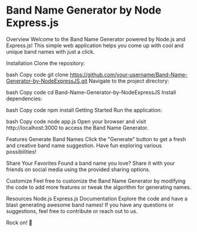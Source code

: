 # Band Name Generator by Node Express.js
Overview
Welcome to the Band Name Generator powered by Node.js and Express.js! This simple web application helps you come up with cool and unique band names with just a click.

Installation
Clone the repository:

bash
Copy code
git clone https://github.com/your-username/Band-Name-Generator-by-NodeExpressJS.git
Navigate to the project directory:

bash
Copy code
cd Band-Name-Generator-by-NodeExpressJS
Install dependencies:

bash
Copy code
npm install
Getting Started
Run the application:

bash
Copy code
node app.js
Open your browser and visit http://localhost:3000 to access the Band Name Generator.

Features
Generate Band Names
Click the "Generate" button to get a fresh and creative band name suggestion. Have fun exploring various possibilities!

Share Your Favorites
Found a band name you love? Share it with your friends on social media using the provided sharing options.

Customize
Feel free to customize the Band Name Generator by modifying the code to add more features or tweak the algorithm for generating names.

Resources
Node.js
Express.js Documentation
Explore the code and have a blast generating awesome band names! If you have any questions or suggestions, feel free to contribute or reach out to us.

Rock on! 🤘
